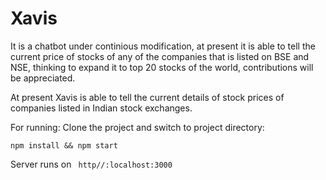 # Xavis

It is a chatbot under continious modification, at present it is able to tell the current price of stocks of any of the companies that is 
listed on BSE and NSE, thinking to expand it to top 20 stocks of the world, contributions will be appreciated.

At present Xavis is able to tell the current details of stock prices of companies listed in Indian stock exchanges.

For running:
Clone the project and switch to project directory:

```npm install && npm start```

Server runs on ``` http//:localhost:3000```
